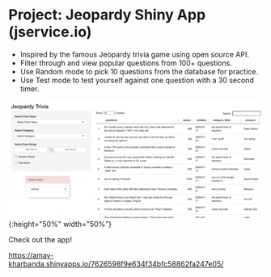 # Project: Jeopardy Shiny App (jservice.io)

- Inspired by the famous Jeopardy trivia game using open source API.
- Filter through and view popular questions from 100+ questions.
- Use Random mode to pick 10 questions from the database for practice.
- Use Test mode to test yourself against one question with a 30 second timer.

![](https://github.com/amayk13/Jeopardy-Shiny-App/blob/main/Shiny%20App%20gif%20compressed.gif){:height="50%" width="50%"}

Check out the app!

https://amay-kharbanda.shinyapps.io/7626598f9e634f34bfc58862fa247e05/
